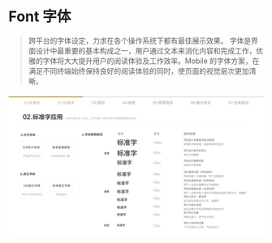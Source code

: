 # Font 字体

>跨平台的字体设定，力求在各个操作系统下都有最佳展示效果。
>字体是界面设计中最重要的基本构成之一，用户通过文本来消化内容和完成工作，优雅的字体将大大提升用户的阅读体验及工作效率。Mobile 的字体方案，在满足不同终端始终保持良好的阅读体验的同时，使页面的视觉层次更加清晰。

<img  align="center" src="../../assets/res/font.png">
